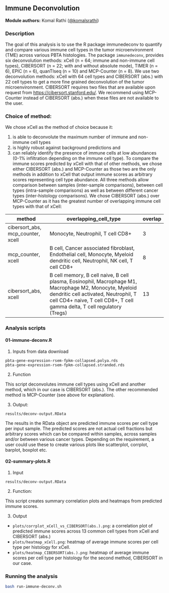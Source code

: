 ## Immune Deconvolution

**Module authors:** Komal Rathi ([@komalsrathi](https://github.com/komalsrathi))

### Description

The goal of this analysis is to use the R package immunedeconv to quantify and compare various immune cell types in the tumor microenvironment (TME) across various PBTA histologies.
The package `immunedeconv`, provides six deconvolution methods: xCell (n = 64; immune and non-immune cell types), CIBERSORT (n = 22; with and without absolute mode), TIMER (n = 6), EPIC (n = 6), quanTIseq (n = 10) and MCP-Counter (n = 8). 
We use two deconvolution methods: xCell with 64 cell types and CIBERSORT (abs.) with 22 cell types to get a more fine grained deconvolution of the tumor microenvironment.
CIBERSORT requires two files that are available upon request from https://cibersort.stanford.edu/.
We recommend using MCP-Counter instead of CIBERSORT (abs.) when these files are not available to the user.

### Choice of method:

We chose xCell as the method of choice because it: 
1) is able to deconvolute the maximum number of immune and non-immune cell types 
2) is highly robust against background predictions and 
3) can reliably identify the presence of immune cells at low abundances (0-1% infiltration depending on the immune cell type).
To compare the immune scores predicted by xCell with that of other methods, we chose either CIBERSORT (abs.) and MCP-Counter as those two are the only methods in addition to xCell that output immune scores as arbitrary scores representing cell type abundance.
All three methods allow comparison between samples (inter-sample comparisons), between cell types (intra-sample comparisons) as well as between different cancer types (inter-histology comparisons).
We chose CIBERSORT (abs.) over MCP-Counter as it has the greatest number of overlapping immune cell types with that of xCell:

| method | overlapping_cell_type | overlap |
|--------|---------------|---------|
| cibersort_abs, mcp_counter, xcell | Monocyte, Neutrophil, T cell CD8+ | 3 |
| mcp_counter, xcell | B cell, Cancer associated fibroblast, Endothelial cell, Monocyte, Myeloid dendritic cell, Neutrophil, NK cell, T cell CD8+ | 8 |
| cibersort_abs, xcell | B cell memory, B cell naive, B cell plasma, Eosinophil, Macrophage M1, Macrophage M2, Monocyte, Myeloid dendritic cell activated, Neutrophil, T cell CD4+ naive, T cell CD8+, T cell gamma delta, T cell regulatory (Tregs) | 13 |

### Analysis scripts

#### 01-immune-deconv.R

1. Inputs from data download

```
pbta-gene-expression-rsem-fpkm-collapsed.polya.rds
pbta-gene-expression-rsem-fpkm-collapsed.stranded.rds
```

2. Function

This script deconvolutes immune cell types using xCell and another method, which in our case is CIBERSORT (abs.).
The other recommended method is MCP-Counter (see above for explanation). 

3. Output: 

`results/deconv-output.RData`

The results in the RData object are predicted immune scores per cell type per input sample.
The predicted scores are not actual cell fractions but arbitrary scores which can be compared within samples, across samples and/or between various cancer types.
Depending on the requirement, a user could use these to create various plots like scatterplot, corrplot, barplot, boxplot etc. 

#### 02-summary-plots.R 

1. Input

`results/deconv-output.RData`

2. Function:

This script creates summary correlation plots and heatmaps from predicted immune scores.

3. Output

* `plots/corrplot_xCell_vs_CIBERSORT(abs.).png`: a correlation plot of predicted immune scores across 13 common cell types from xCell and CIBERSORT (abs.) 
* `plots/heatmap_xCell.png`: heatmap of average immune scores per cell type per histology for xCell.
* `plots/heatmap_CIBERSORT(abs.).png`: heatmap of average immune scores per cell type per histology for the second method, CIBERSORT in our case.

### Running the analysis

```sh
bash run-immune-deconv.sh
```



